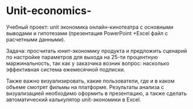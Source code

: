 # Unit-economics-
Учебный проект: unit экономика онлайн-кинотеатра с основными выводами и гипотезами (презентация PowerPoint +Excel файл c расчетными данными).  

Задача: просчитать юнит-экономику продукта и предложить сценарий по настройке параметров для выхода на 25-ти процентную маржинальность, 
так как у заказчика возник вопрос: насколько эффективная система ежемесячной подписки.

Также важно визуализировать, какие пользователи, где и в каком объеме смотрят фильмы на платформе. 
Результаты анализа с визуализацией необходимо оформить в презентацию, а также сделать автоматический калькулятор unit-экономики в Excel.
